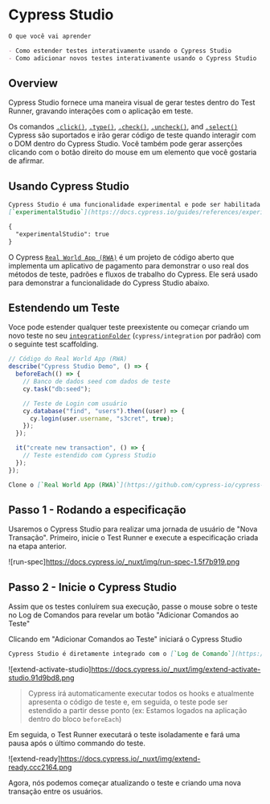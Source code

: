# Cypress Studio

```markdown
O que você vai aprender

- Como estender testes interativamente usando o Cypress Studio
- Como adicionar novos testes interativamente usando o Cypress Studio
```

## Overview

Cypress Studio fornece uma maneira visual de gerar testes dentro do Test Runner, gravando interações com o aplicação em teste.

Os comandos [`.click()`](https://docs.cypress.io/api/commands/click.html), [`.type()`](https://docs.cypress.io/api/commands/type.html), [`.check()`](https://docs.cypress.io/api/commands/check.html), [`.uncheck()`](https://docs.cypress.io/api/commands/uncheck.html), and [`.select()`](https://docs.cypress.io/api/commands/select.html) Cypress são suportados e irão gerar código de teste quando interagir com o DOM dentro do Cypress Studio. Você também pode gerar asserções clicando com o botão direito do mouse em um elemento que você gostaria de afirmar.

## Usando Cypress Studio

```markdown
Cypress Studio é uma funcionalidade experimental e pode ser habilitada adicionando o atributo
[`experimentalStudio`](https://docs.cypress.io/guides/references/experiments) no seu arquivo de configuração (`cypress.json` por padrão)
```

```HTML
{
  "experimentalStudio": true
}
```

O Cypress [`Real World App (RWA)`](https://github.com/cypress-io/cypress-realworld-app) é um projeto de código aberto que implementa um aplicativo de pagamento para demonstrar o uso real dos métodos de teste, padrões e fluxos de trabalho do Cypress. Ele será usado para demonstrar a funcionalidade do Cypress Studio abaixo.

## Estendendo um Teste

Voce pode estender qualquer teste preexistente ou começar criando um novo teste no seu [`integrationFolder`](https://docs.cypress.io/guides/references/configuration#Folders-Files) (`cypress/integration` por padrão) com o seguinte test scaffolding.

```js
// Código do Real World App (RWA)
describe("Cypress Studio Demo", () => {
  beforeEach(() => {
    // Banco de dados seed com dados de teste
    cy.task("db:seed");

    // Teste de Login com usuário
    cy.database("find", "users").then((user) => {
      cy.login(user.username, "s3cret", true);
    });
  });

  it("create new transaction", () => {
    // Teste estendido com Cypress Studio
  });
});
```

```markdown
Clone o [`Real World App (RWA)`](https://github.com/cypress-io/cypress-realworld-app) and referencie ao arquivo [`cypress/tests/demo/cypress-studio.spec.ts`](https://github.com/cypress-io/cypress-realworld-app/blob/develop/cypress/tests/demo/cypress-studio.spec.ts).
```

## Passo 1 - Rodando a especificação

Usaremos o Cypress Studio para realizar uma jornada de usuário de "Nova Transação". Primeiro, inicie o Test Runner e execute a especificação criada na etapa anterior.

![run-spec]<https://docs.cypress.io/_nuxt/img/run-spec-1.5f7b919.png>

## Passo 2 - Inicie o Cypress Studio

Assim que os testes conluírem sua execução, passe o mouse sobre o teste no Log de Comandos para revelar um botão "Adicionar Comandos ao Teste"

Clicando em "Adicionar Comandos ao Teste" iniciará o Cypress Studio

```markdown
Cypress Studio é diretamente integrado com o [`Log de Comando`](https://docs.cypress.io/guides/core-concepts/test-runner#Command-Log)
```

![extend-activate-studio]<https://docs.cypress.io/_nuxt/img/extend-activate-studio.91d9bd8.png>

> Cypress irá automaticamente executar todos os hooks e atualmente
> apresenta o código de teste e, em seguida, o teste pode ser estendido a
> partir desse ponto (ex: Estamos logados na aplicação dentro do bloco
> `beforeEach`)

Em seguida, o Test Runner executará o teste isoladamente e fará uma pausa após o último commando do teste.

![extend-ready]<https://docs.cypress.io/_nuxt/img/extend-ready.ccc2164.png>

Agora, nós podemos começar atualizando o teste e criando uma nova transação entre os usuários.
